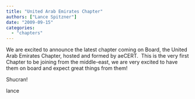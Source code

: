 ```yaml
---
title: "United Arab Emirates Chapter"
authors: ["Lance Spitzner"]
date: "2009-09-15"
categories: 
  - "chapters"
---
```


We are excited to announce the latest chapter coming on Board, the United Arab Emirates Chapter, hosted and formed by aeCERT.  This is the very first Chapter to be joining from the middle-east, we are very excited to have them on board and expect great things from them!

  

Shucran!

  

lance
